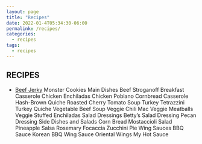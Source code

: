 ```yaml
---
layout: page
title: "Recipes"
date: 2022-01-4T05:34:30-06:00
permalink: /recipes/
categories:
  - recipes
tags:
  - recipes
---
```

## RECIPES
* [Beef Jerky](recipes/beef-jerky)
Monster Cookies
Main Dishes
Beef Stroganoff
Breakfast Casserole
Chicken Enchiladas
Chicken Poblano Cornbread Casserole
Hash-Brown Quiche
Roasted Cherry Tomato Soup
Turkey Tetrazzini
Turkey Quiche
Vegetable Beef Soup
Veggie Chili Mac
Veggie Meatballs
Veggie Stuffed Enchiladas
Salad Dressings
Betty’s Salad Dressing
Pecan Dressing
Side Dishes and Salads
Corn Bread
Mostaccioli Salad
Pineapple Salsa
Rosemary Focaccia
Zucchini Pie
Wing Sauces
BBQ Sauce
Korean BBQ Wing Sauce
Oriental Wings
My Hot Sauce

